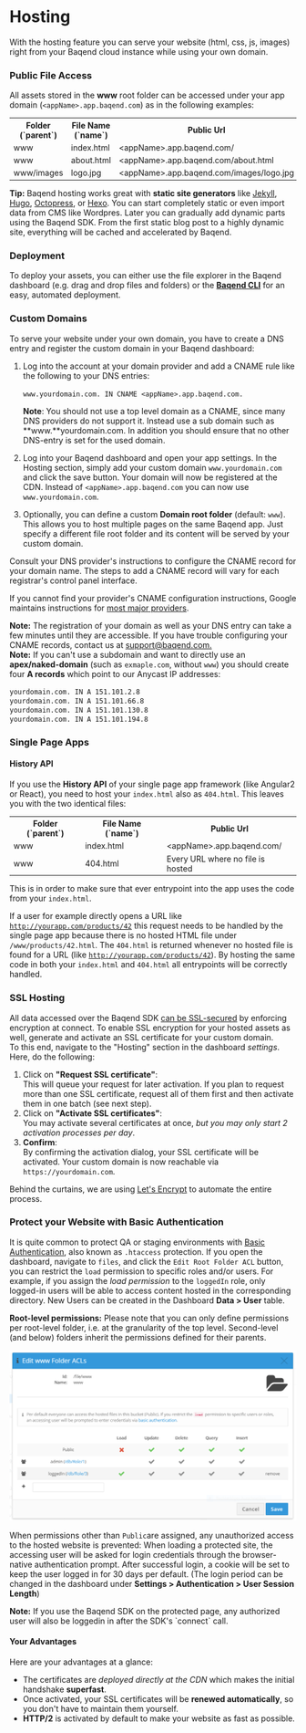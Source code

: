 # Hosting

With the hosting feature you can serve your website (html, css, js, images) right from your Baqend cloud instance while using your own domain.

### Public File Access

All assets stored in the **www** root folder can be accessed under your app domain (`<appName>.app.baqend.com`) as in the following examples:


 <div class="table-wrapper"><table class="table">
  <tr>
    <th>Folder (`parent`)</th>
    <th>File Name (`name`)</th>
    <th>Public Url</th>
  </tr>
  <tr>
    <td>www</td>
    <td>index.html</td>
    <td>&lt;appName&gt;.app.baqend.com/</td>
  </tr>
  <tr>
    <td>www</td>
    <td>about.html</td>
    <td>&lt;appName&gt;.app.baqend.com/about.html</td>
  </tr>
  <tr>
    <td>www/images</td>
    <td>logo.jpg</td>
    <td>&lt;appName&gt;.app.baqend.com/images/logo.jpg</td>
  </tr>
</table></div>


<div class="tip">
  <strong>Tip:</strong>
  Baqend hosting works great with <b>static site generators</b> like <a target="_blank" rel="nofollow" href="https://jekyllrb.com/">Jekyll</a>, <a target="_blank" rel="nofollow" href="https://gohugo.io/">Hugo</a>, <a target="_blank" rel="nofollow" href="http://octopress.org/">Octopress</a>, or <a target="_blank" rel="nofollow" href="https://hexo.io/">Hexo</a>. You can start completely static or even import data from CMS like Wordpres.
  Later you can gradually add dynamic parts using the Baqend SDK. From the first static blog post to a highly dynamic site, everything will be cached and accelerated by Baqend.
</div>


### Deployment

To deploy your assets, you can either use the file explorer in the Baqend dashboard (e.g. drag and drop files and folders) or the [**Baqend CLI**](/topics/cli/) for an easy, automated deployment.

### Custom Domains

To serve your website under your own domain, you have to create a DNS entry and register the custom domain in your Baqend dashboard:

1. Log into the account at your domain provider and add a CNAME rule like the following to your DNS entries:

    `www.yourdomain.com. IN CNAME <appName>.app.baqend.com.`

    **Note**: You should not use a top level domain as a CNAME, since many DNS providers do not support it. Instead use a sub domain
such as **www.**yourdomain.com. In addition you should ensure that no other DNS-entry is set for the used domain.

2. Log into your Baqend dashboard and open your app settings. 
   In the Hosting section, simply add your custom domain `www.yourdomain.com` and click the save button. 
   Your domain will now be registered at the CDN. Instead of `<appName>.app.baqend.com` you can now use `www.yourdomain.com`.

3. Optionally, you can define a custom **Domain root folder** (default: `www`). 
   This allows you to host multiple pages on the same Baqend app. 
   Just specify a different file root folder and its content will be served by your custom domain.

Consult your DNS provider's instructions to configure the CNAME record for your domain name. 
The steps to add a CNAME record will vary for each registrar's control panel interface.

If you cannot find your provider's CNAME configuration instructions, Google maintains instructions for [most major providers](https://support.google.com/a/topic/1615038). 



<div class="note"><strong>Note:</strong> The registration of your domain as well as your DNS entry can take a few minutes until they are accessible. If you have trouble configuring your CNAME records, contact us at <a href="maito:support@baqend.com">support@baqend.com.</a></div>
 <div class="note"><strong>Note:</strong> If you can't use a subdomain and want to directly use an <b>apex/naked-domain</b> (such as <code>exmaple.com</code>, without <code>www</code>) 
you should create four <b>A records</b> which point to our Anycast IP addresses:

```
yourdomain.com. IN A 151.101.2.8
yourdomain.com. IN A 151.101.66.8
yourdomain.com. IN A 151.101.130.8
yourdomain.com. IN A 151.101.194.8
```

</div>

### Single Page Apps

#### History API

If you use the <b>History API</b> of your single page app framework (like Angular2 or React), you need to host your <code>index.html</code> also as <code>404.html</code>. This leaves you with the two identical files:
<div class="table-wrapper"><table class="table">
  <tr>
    <th>Folder (`parent`)</th>
    <th>File Name (`name`)</th>
    <th>Public Url</th>
  </tr>
  <tr>
    <td>www</td>
    <td>index.html</td>
    <td>&lt;appName&gt;.app.baqend.com/</td>
  </tr>
  <tr>
    <td>www</td>
    <td>404.html</td>
    <td>Every URL where no file is hosted</td>
  </tr>
</table></div>
This is in order to make sure that ever entrypoint into the app uses the code from your <code>index.html</code>.

If a user for example directly opens a URL like <code>http://yourapp.com/products/42</code> this request needs to be handled by the single page app because there is no hosted HTML file under <code>/www/products/42.html</code>.
The <code>404.html</code> is returned whenever no hosted file is found for a URL (like <code>http://yourapp.com/products/42</code>). By hosting the same code in both your <code>index.html</code> and <code>404.html</code> all entrypoints will be correctly handled.

### SSL Hosting

All data accessed over the Baqend SDK [can be SSL-secured](/topics/getting-started#connect-your-app-to-baqend) by enforcing encryption at connect. 
To enable SSL encryption for your hosted assets as well, generate and activate an SSL certificate for your custom domain.  
To this end, navigate to the "Hosting" section in the dashboard *settings*.  
Here, do the following:

1. Click on **"Request SSL certificate"**:  
This will queue your request for later activation. 
If you plan to request more than one SSL certificate, request all of them first and then activate them in one batch (see next step). 
2. Click on **"Activate SSL certificates"**:  
You may activate several certificates at once, *but you may only start 2 activation processes per day*. 
3. **Confirm**:  
By confirming the activation dialog, your SSL certificate will be activated. Your custom domain is now reachable via `https://yourdomain.com`.

Behind the curtains, we are using [Let's Encrypt](https://letsencrypt.org/) to automate the entire process. 

### Protect your Website with Basic Authentication

It is quite common to protect QA or staging environments with [Basic Authentication](https://en.wikipedia.org/wiki/Basic_access_authentication),
also known as `.htaccess` protection.
If you open the dashboard, navigate to `files`, and click the `Edit Root Folder ACL` button, you can restrict the `load` permission to 
specific roles and/or users. 
For example, if you assign the *load permission* to the `loggedIn` role, only logged-in users will be able to access content hosted in the corresponding directory. 
New Users can be created in the Dashboard **Data &gt; User** table.

<div class="warning"><strong>Root-level permissions:</strong>
Please note that you can only define permissions per root-level folder, i.e. at the granularity of the top level. Second-level (and below) folders inherit the permissions defined for their parents.
</div>

![File Bucket ACLs](bucket-acl.png)

When permissions other than `Public`are assigned, any unauthorized access to the hosted website is prevented: 
When loading a protected site, the accessing user will be asked for login credentials through the browser-native authentication prompt. 
After successful login, a cookie will be set to keep the user logged in for 30 days per default. 
(The login period can be changed in the dashboard under **Settings > Authentication > User Session Length**)

  <div class="note"><strong>Note:</strong> 
If you use the Baqend SDK on the protected page, any authorized user will also be loggedin in after the SDK's `connect` call.
</div>


#### Your Advantages

Here are your advantages at a glance:

- The certificates are *deployed directly at the CDN* which makes the initial handshake **superfast**.
- Once activated, your SSL certificates will be **renewed automatically**, so you don't have to maintain them yourself. 
- **HTTP/2** is activated by default to make your website as fast as possible.
